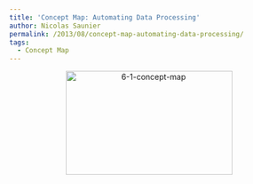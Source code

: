 ```yaml
---
title: 'Concept Map: Automating Data Processing'
author: Nicolas Saunier
permalink: /2013/08/concept-map-automating-data-processing/
tags:
  - Concept Map
---
```

<p style="text-align: center;">
  <a href="http://teaching.software-carpentry.org/wp-content/uploads/2013/08/6-1-concept-map.jpg"><img class="size-medium wp-image-4005 aligncenter" title="Concept Map for Automating Data Processing" alt="6-1-concept-map" src="http://teaching.software-carpentry.org/wp-content/uploads/2013/08/6-1-concept-map-300x187.jpg" width="300" height="187" /></a>
</p>
